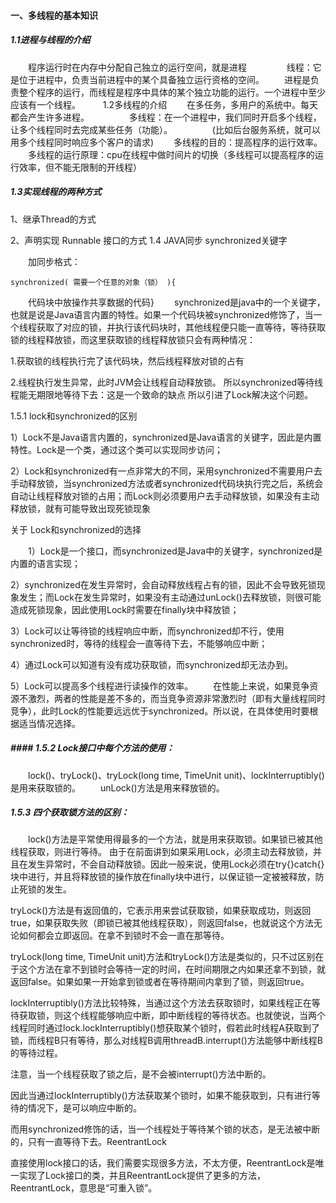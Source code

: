 #### 一、多线程的基本知识
##### 1.1进程与线程的介绍

　　程序运行时在内存中分配自己独立的运行空间，就是进程
　　
　　线程：它是位于进程中，负责当前进程中的某个具备独立运行资格的空间。
　　进程是负责整个程序的运行，而线程是程序中具体的某个独立功能的运行。一个进程中至少应该有一个线程。
　　
1.2多线程的介绍
　　在多任务，多用户的系统中。每天都会产生许多进程。
　　
　　多线程：在一个进程中，我们同时开启多个线程，让多个线程同时去完成某些任务（功能）。
　　
　　(比如后台服务系统，就可以用多个线程同时响应多个客户的请求)
　　多线程的目的：提高程序的运行效率。
　　多线程的运行原理：cpu在线程中做时间片的切换（多线程可以提高程序的运行效率，但不能无限制的开线程）
##### 1.3实现线程的两种方式
1、继承Thread的方式

2、声明实现 Runnable 接口的方式
1.4 JAVA同步 synchronized关键字

　　加同步格式：
　
```
synchronized( 需要一个任意的对象（锁） ){
```

　　代码块中放操作共享数据的代码}
　　synchronized是java中的一个关键字，也就是说是Java语言内置的特性。如果一个代码块被synchronized修饰了，当一个线程获取了对应的锁，并执行该代码块时，其他线程便只能一直等待，等待获取锁的线程释放锁，而这里获取锁的线程释放锁只会有两种情况：

1.获取锁的线程执行完了该代码块，然后线程释放对锁的占有

2.线程执行发生异常，此时JVM会让线程自动释放锁。
所以synchronized等待线程能无期限地等待下去：这是一个致命的缺点
所以引进了Lock解决这个问题。

1.5.1 lock和synchronized的区别

1）Lock不是Java语言内置的，synchronized是Java语言的关键字，因此是内置特性。Lock是一个类，通过这个类可以实现同步访问；

2）Lock和synchronized有一点非常大的不同，采用synchronized不需要用户去手动释放锁，当synchronized方法或者synchronized代码块执行完之后，系统会自动让线程释放对锁的占用；而Lock则必须要用户去手动释放锁，如果没有主动释放锁，就有可能导致出现死锁现象

关于 Lock和synchronized的选择

　　1）Lock是一个接口，而synchronized是Java中的关键字，synchronized是内置的语言实现；

2）synchronized在发生异常时，会自动释放线程占有的锁，因此不会导致死锁现象发生；而Lock在发生异常时，如果没有主动通过unLock()去释放锁，则很可能造成死锁现象，因此使用Lock时需要在finally块中释放锁；

3）Lock可以让等待锁的线程响应中断，而synchronized却不行，使用synchronized时，等待的线程会一直等待下去，不能够响应中断；

4）通过Lock可以知道有没有成功获取锁，而synchronized却无法办到。

5）Lock可以提高多个线程进行读操作的效率。
　　在性能上来说，如果竞争资源不激烈，两者的性能是差不多的，而当竞争资源非常激烈时（即有大量线程同时竞争），此时Lock的性能要远远优于synchronized。所以说，在具体使用时要根据适当情况选择。
　　
##### #### 1.5.2 Lock接口中每个方法的使用：
　　lock()、tryLock()、tryLock(long time, TimeUnit unit)、lockInterruptibly()是用来获取锁的。
　　unLock()方法是用来释放锁的。
##### 1.5.3 四个获取锁方法的区别：
　　lock()方法是平常使用得最多的一个方法，就是用来获取锁。如果锁已被其他线程获取，则进行等待。
由于在前面讲到如果采用Lock，必须主动去释放锁，并且在发生异常时，不会自动释放锁。因此一般来说，使用Lock必须在try{}catch{}块中进行，并且将释放锁的操作放在finally块中进行，以保证锁一定被被释放，防止死锁的发生。

tryLock()方法是有返回值的，它表示用来尝试获取锁，如果获取成功，则返回true，如果获取失败（即锁已被其他线程获取），则返回false，也就说这个方法无论如何都会立即返回。在拿不到锁时不会一直在那等待。

tryLock(long time, TimeUnit unit)方法和tryLock()方法是类似的，只不过区别在于这个方法在拿不到锁时会等待一定的时间，在时间期限之内如果还拿不到锁，就返回false。如果如果一开始拿到锁或者在等待期间内拿到了锁，则返回true。

lockInterruptibly()方法比较特殊，当通过这个方法去获取锁时，如果线程正在等待获取锁，则这个线程能够响应中断，即中断线程的等待状态。也就使说，当两个线程同时通过lock.lockInterruptibly()想获取某个锁时，假若此时线程A获取到了锁，而线程B只有等待，那么对线程B调用threadB.interrupt()方法能够中断线程B的等待过程。

注意，当一个线程获取了锁之后，是不会被interrupt()方法中断的。

因此当通过lockInterruptibly()方法获取某个锁时，如果不能获取到，只有进行等待的情况下，是可以响应中断的。

而用synchronized修饰的话，当一个线程处于等待某个锁的状态，是无法被中断的，只有一直等待下去。ReentrantLock

直接使用lock接口的话，我们需要实现很多方法，不太方便，ReentrantLock是唯一实现了Lock接口的类，并且ReentrantLock提供了更多的方法，ReentrantLock，意思是“可重入锁”。
